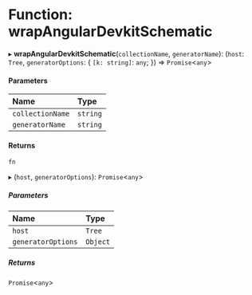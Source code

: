 # Function: wrapAngularDevkitSchematic

▸ **wrapAngularDevkitSchematic**(`collectionName`, `generatorName`): (`host`: `Tree`, `generatorOptions`: { `[k: string]`: `any`; }) => `Promise`<`any`\>

#### Parameters

| Name             | Type     |
| :--------------- | :------- |
| `collectionName` | `string` |
| `generatorName`  | `string` |

#### Returns

`fn`

▸ (`host`, `generatorOptions`): `Promise`<`any`\>

##### Parameters

| Name               | Type     |
| :----------------- | :------- |
| `host`             | `Tree`   |
| `generatorOptions` | `Object` |

##### Returns

`Promise`<`any`\>
